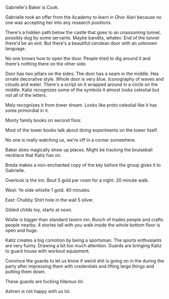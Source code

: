Gabrielle's Baker is Cook.

Gabrielle took an offer from the Academy to learn in Ghor Alari because no one was accepting her into any research positions.

There's a hidden path below the castle that goes to an unassuming tunnel, possibly dug by some servants. Maybe bandits, whatev. End of the tunnel there'd be an exit. But there's a beautiful cerulean door with an unknown language.

No one knows how to open the door. People tried to dig around it and there's nothing there on the other side.

Door has two pillars on the sides. The door has a seam in the middle. Has ornate decorative style. Whole door is very blue. Iconography of waves and clouds and water. There's a script on it wrapped around in a circle on the middle. Katiz recognizes some of the symbols it almost looks celestial but not all of the letters.

Mely recognizes it from tower dream. Looks like proto celestial like it has some primordial in it.

Monty family books on second floor.

Most of the tower books talk about doing experiments on the tower itself.

No one is really watching us, we're off in a corner somewhere.

Baker does magically show up places. Might be tracking the bruiseball necklace that Katiz has on.

Breda makes a non-enchanted copy of the key before the group gives it to Gabrielle.

Overlook is the inn. Bout 5 gold per room for a night. 20 minute walk.

West: Ye olde whistle 1 gold. 40 minutes.

East: Chubby Shirt hole in the wall 5 silver.

Gilded childs toy, starts at noon.

Wistle is bigger than standard tavern inn. Bunch of trades people and crafts people nearby. 4 stories tall with you walk inside the whole bottom floor is open and huge.

Katiz creates a big comotion by being a sportsman. The sports enthusiants are very funny. Drawing a bit too much attention. Guards are bringing Katiz to guard house with workout equipment.

Convince the guards to let us know if weird shit is going on in the during the party after impressing them with credentials and lifting large things and putting them down.

These guards are fucking hilarous lol.

Ashren is not happy with us lol.







